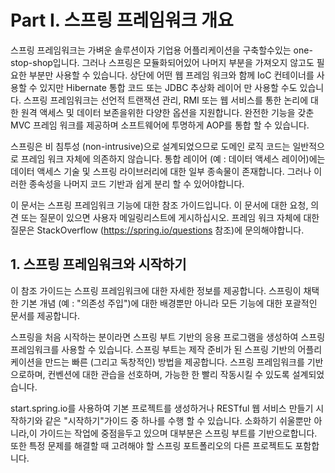 # Part I. 스프링 프레임워크 개요

스프링 프레임워크는 가벼운 솔루션이자 기업용 어플리케이션을 구축할수있는 one-stop-shop입니다. 그러나 스프링은 모듈화되어있어 나머지 부분을 가져오지 않고도 필요한 부분만 사용할 수 있습니다. 상단에 어떤 웹 프레임 워크와 함께 IoC 컨테이너를 사용할 수 있지만 Hibernate 통합 코드 또는 JDBC 추상화 레이어 만 사용할 수도 있습니다. 스프링 프레임워크는 선언적 트랜잭션 관리, RMI 또는 웹 서비스를 통한 논리에 대한 원격 액세스 및 데이터 보존을위한 다양한 옵션을 지원합니다. 완전한 기능을 갖춘 MVC 프레임 워크를 제공하며 소프트웨어에 투명하게 AOP를 통합 할 수 있습니다.

스프링은 비 침투성 (non-intrusive)으로 설계되었으므로 도메인 로직 코드는 일반적으로 프레임 워크 자체에 의존하지 않습니다. 통합 레이어 (예 : 데이터 액세스 레이어)에는 데이터 액세스 기술 및 스프링 라이브러리에 대한 일부 종속물이 존재합니다. 그러나 이러한 종속성을 나머지 코드 기반과 쉽게 분리 할 수 ​​있어야합니다.

이 문서는 스프링 프레임워크 기능에 대한 참조 가이드입니다. 이 문서에 대한 요청, 의견 또는 질문이 있으면 사용자 메일링리스트에 게시하십시오. 프레임 워크 자체에 대한 질문은 StackOverflow (https://spring.io/questions 참조)에 문의해야합니다.

## 1. 스프링 프레임워크와 시작하기

이 참조 가이드는 스프링 프레임워크에 대한 자세한 정보를 제공합니다. 스프링이 채택한 기본 개념 (예 : "의존성 주입")에 대한 배경뿐만 아니라 모든 기능에 대한 포괄적인 문서를 제공합니다.

스프링을 처음 시작하는 분이라면 스프링 부트 기반의 응용 프로그램을 생성하여 스프링 프레임워크를 사용할 수 있습니다. 스프링 부트는 제작 준비가 된 스프링 기반의 어플리케이션을 만드는 빠른 (그리고 독창적인) 방법을 제공합니다. 스프링 프레임워크를 기반으로하며, 컨벤션에 대한 관습을 선호하며, 가능한 한 빨리 작동시킬 수 있도록 설계되었습니다.

start.spring.io를 사용하여 기본 프로젝트를 생성하거나 RESTful 웹 서비스 만들기 시작하기와 같은 "시작하기"가이드 중 하나를 수행 할 수 있습니다. 소화하기 쉬울뿐만 아니라,이 가이드는 작업에 중점을두고 있으며 대부분은 스프링 부트를 기반으로합니다. 또한 특정 문제를 해결할 때 고려해야 할 스프링 포트폴리오의 다른 프로젝트도 포함합니다.
